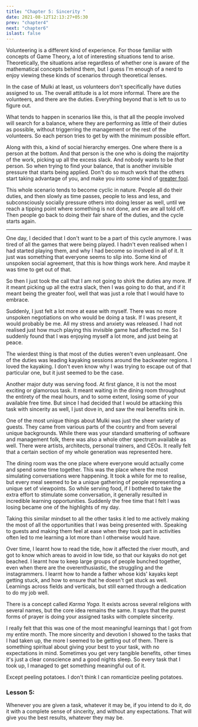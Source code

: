 ```yaml
---
title: "Chapter 5: Sincerity "
date: 2021-08-12T12:13:27+05:30
prev: "chapter4"
next: "chapter6"
islast: false
---
```


Volunteering is a different kind of experience. For those familiar with
concepts of Game Theory, a lot of interesting situations tend
to arise. Theoretically, the situations arise regardless of whether one
is aware of the mathematical concepts behind them, but I guess I'm
enough of a nerd to enjoy viewing these kinds of scenarios through
theoretical lenses.

In the case of Mulki at least, us volunteers don't specifically have
duties assigned to us. The overall attitude is a lot more informal.
There are the volunteers, and there are the duties. Everything beyond
that is left to us to figure out.

What tends to happen in scenarios like this, is that all the people
involved will search for a balance, where they are performing as
little of their duties as possible, without triggerring the management
or the rest of the volunteers. So each person tries to get by with the
minimum possible effort.

Along with this, a kind of social hierarchy emerges. One where there is
a person at the bottom. And that person is the one who is doing the
majortity of the work, picking up all the excess slack. And nobody wants to
be _that_ person. So when trying to find your balance, that is another
invisible pressure that starts being applied. Don't do so much work that
the others start taking advantage of you, and make you into some kind of
[greater fool](https://en.wikipedia.org/wiki/Greater_fool_theory).

This whole scenario tends to become cyclic in nature. People all do
their duties, and then slowly as time passes, people to less and less,
and subconsciously socially pressure others into doing lesser as well,
until we reach a tipping point where something is not done, and we are
all told off. Then people go back to doing their
fair share of the duties, and the cycle starts again.

---

One day, I decided that I don't want to be a part of this cycle anymore.
I was tired of all the games that were being played. I hadn't even
realised when I had started playing them, and why I had become so
involved in all of it. It just was something that everyone seems to slip
into. Some kind of unspoken social agreement, that this is how things
work here. And maybe it was time to get out of that.

So then I just took the call that I am not going to shirk the duties any
more. If it meant picking up all the extra slack, then I was going to do
that, and if it meant being the greater fool, well that was just
a role that I would have to embrace.

Suddenly, I just felt a lot more at ease with myself. There was no more
unspoken negotiations on who would be doing a task. If I was present, it
would probably be me. All my stress and anxiety was released.
I had not realised just how
much playing this invisible game had affected me. So I suddenly found
that I was enjoying myself a lot more, and just being at peace.

The wierdest thing is that most of the duties weren't even unpleasant.
One of the duties was leading kayaking sessions around the backwater
regions. I loved the kayaking. I don't even know why I was trying to
escape out of that particular one, but it just seemed to be the case.

Another major duty was serving food. At first glance, it is not the most
exciting or glamorous task. It meant waiting in the dining room
throughout the entirety of the meal hours, and to some extent, losing
some of your available free time. But since I had decided that I would
be attacking this task with sincerity as well, I just dove in, and saw
the real benefits sink in.

One of the most unique things about Mulki was just the sheer variety of
guests. They came from various parts of the country and from several
unique backgrounds. While there was your standard smattering of software
and management folk, there was also a whole other spectrum available
as well. There were artists, architects, personal trainers, and CEOs. It
really felt that a certain section of my whole generation was represented here.

The dining room was the one place where everyone would actually come
and spend some time together. This was the place where the
most simulating conversations were happening. It took a while for me to
realise, but every meal seemed to be a unique gathering of people
representing a unique set of viewpoints. So while serving food, if I
bothered to take the extra effort to stimulate some conversation, it
generally resulted in incredible learning opportunities. Suddenly the
free time that I felt I was losing became one of the highlights of my
day.

Taking this similar mindset to all the other tasks it led to me actively
making the most of all the opportunities that I was being presented
with. Speaking to guests and making them feel at ease when they took
part in activities often led to me learning a lot more than I otherwise
would have.

Over time, I learnt how to read the tide, how it affected the river mouth, 
and got to know which areas to
avoid in low tide, so that our kayaks do not get beached. I learnt how
to keep large groups of people bunched together, even when there are the
overenthusiastic, the struggling and the instagrammers. I learnt how to hande a father
whose kids' kayaks kept getting stuck, and how to ensure that he doesn't get
stuck as well. Learnings across fields and verticals, but still earned
through a dedication to do my job well.

There is a concept called _Karma Yoga_. It exists across several religions
with several names, but the core idea remains the same. It says that the purest
forms of prayer is doing your assigned tasks with complete sincerity.

I really felt that this was one of the most meaningful learnings that I
got from my entire month. The more sincerity and devotion I showed to
the tasks that I had taken up, the more I seemed to be getting out of
them. There is something spiritual about giving your best to your task,
with no expectations in mind. Sometimes you get very tangible benefits,
other times it's just a clear conscience and a good nights sleep. So every
task that I took up, I managed to get something meaningful out of it.

Except peeling potatoes. I don't think I can romanticize peeling
potatoes.

### Lesson 5:
Whenever you are given a task, whatever it may be, if you intend to do it, do it with a
complete sense of sincerity, and without any expectations. That will
give you the best results, whatever they may be.
